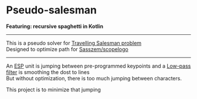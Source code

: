 # Pseudo-salesman  
**Featuring: recursive spaghetti in Kotlin**

---

This is a pseudo solver for [Travelling Salesman problem](https://en.wikipedia.org/wiki/Travelling_salesman_problem)  
Designed to optimize path for [Sasszem/scopelogo](https://github.com/Sasszem/scopelogo)

---

An [ESP](https://www.espressif.com/en/products/socs/esp32) unit is jumping between pre-programmed keypoints and a [Low-pass filter](https://en.wikipedia.org/wiki/Low-pass_filter) is smoothing the dost to lines  
But without optimization, there is too much jumping between characters.  

This project is to minimize that jumping

